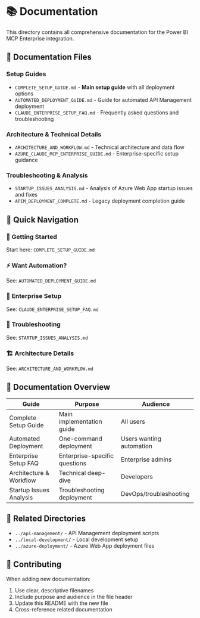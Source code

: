 # 📚 Documentation

This directory contains all comprehensive documentation for the Power BI MCP Enterprise integration.

## 📁 Documentation Files

### Setup Guides
- `COMPLETE_SETUP_GUIDE.md` - **Main setup guide** with all deployment options
- `AUTOMATED_DEPLOYMENT_GUIDE.md` - Guide for automated API Management deployment
- `CLAUDE_ENTERPRISE_SETUP_FAQ.md` - Frequently asked questions and troubleshooting

### Architecture & Technical Details  
- `ARCHITECTURE_AND_WORKFLOW.md` - Technical architecture and data flow
- `AZURE_CLAUDE_MCP_ENTERPRISE_GUIDE.md` - Enterprise-specific setup guidance

### Troubleshooting & Analysis
- `STARTUP_ISSUES_ANALYSIS.md` - Analysis of Azure Web App startup issues and fixes
- `APIM_DEPLOYMENT_COMPLETE.md` - Legacy deployment completion guide

## 🎯 Quick Navigation

### 🚀 **Getting Started**
Start here: `COMPLETE_SETUP_GUIDE.md`

### ⚡ **Want Automation?**  
See: `AUTOMATED_DEPLOYMENT_GUIDE.md`

### 🏢 **Enterprise Setup**
See: `CLAUDE_ENTERPRISE_SETUP_FAQ.md`

### 🔧 **Troubleshooting**
See: `STARTUP_ISSUES_ANALYSIS.md`

### 🏗️ **Architecture Details**
See: `ARCHITECTURE_AND_WORKFLOW.md`

## 📖 Documentation Overview

| Guide | Purpose | Audience |
|-------|---------|----------|
| Complete Setup Guide | Main implementation guide | All users |
| Automated Deployment | One-command deployment | Users wanting automation |
| Enterprise Setup FAQ | Enterprise-specific questions | Enterprise admins |
| Architecture & Workflow | Technical deep-dive | Developers |
| Startup Issues Analysis | Troubleshooting deployment | DevOps/troubleshooting |

## 🔗 Related Directories

- `../api-management/` - API Management deployment scripts
- `../local-development/` - Local development setup
- `../azure-deployment/` - Azure Web App deployment files

## 📝 Contributing

When adding new documentation:
1. Use clear, descriptive filenames
2. Include purpose and audience in the file header
3. Update this README with the new file
4. Cross-reference related documentation
